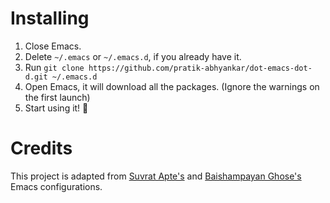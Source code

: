 # Installing

1. Close Emacs.
2. Delete `~/.emacs` or `~/.emacs.d`, if you already have it.
3. Run `git clone https://github.com/pratik-abhyankar/dot-emacs-dot-d.git ~/.emacs.d`
4. Open Emacs, it will download all the packages. (Ignore the warnings on the first launch)
5. Start using it! :tada:

# Credits

This project is adapted from [Suvrat Apte's](https://github.com/suvratapte/dot-emacs-dot-d) and [Baishampayan Ghose's](https://github.com/ghoseb/dotemacs/) Emacs configurations.